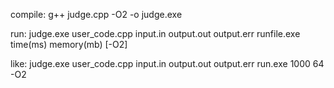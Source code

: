compile:
g++ judge.cpp -O2 -o judge.exe

run:
judge.exe user_code.cpp input.in output.out output.err runfile.exe time(ms) memory(mb) [-O2]

like:
judge.exe user_code.cpp input.in output.out output.err run.exe 1000 64 -O2